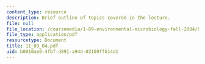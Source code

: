 ```yaml
---
content_type: resource
description: Brief outline of topics covered in the lecture.
file: null
file_location: /coursemedia/1-89-environmental-microbiology-fall-2004/b0010ae04fbfd891a94d03169ff614d1_11_09_04.pdf
file_type: application/pdf
resourcetype: Document
title: 11_09_04.pdf
uid: b0010ae0-4fbf-d891-a94d-03169ff614d1
---
```

